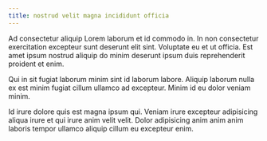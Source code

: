 ```yaml
---
title: nostrud velit magna incididunt officia
---
```


Ad consectetur aliquip Lorem laborum et id commodo in. In non consectetur exercitation excepteur sunt deserunt elit sint. Voluptate eu et ut officia. Est amet ipsum nostrud aliquip do minim deserunt ipsum duis reprehenderit proident et enim.

Qui in sit fugiat laborum minim sint id laborum labore. Aliquip laborum nulla ex est minim fugiat cillum ullamco ad excepteur. Minim id eu dolor veniam minim.

Id irure dolore quis est magna ipsum qui. Veniam irure excepteur adipisicing aliqua irure et qui irure anim velit velit. Dolor adipisicing anim anim anim laboris tempor ullamco aliquip cillum eu excepteur enim.